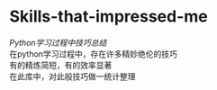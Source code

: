 # Skills-that-impressed-me
*Python学习过程中技巧总结*  
在python学习过程中，存在许多精妙绝伦的技巧  
有的精炼简短，有的效率显著  
在此库中，对此般技巧做一统计整理  
